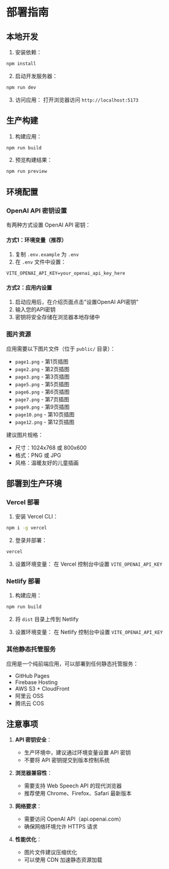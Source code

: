 # 部署指南

## 本地开发

1. 安装依赖：
```bash
npm install
```

2. 启动开发服务器：
```bash
npm run dev
```

3. 访问应用：
打开浏览器访问 `http://localhost:5173`

## 生产构建

1. 构建应用：
```bash
npm run build
```

2. 预览构建结果：
```bash
npm run preview
```

## 环境配置

### OpenAI API 密钥设置

有两种方式设置 OpenAI API 密钥：

#### 方式1：环境变量（推荐）
1. 复制 `.env.example` 为 `.env`
2. 在 `.env` 文件中设置：
```env
VITE_OPENAI_API_KEY=your_openai_api_key_here
```

#### 方式2：应用内设置
1. 启动应用后，在介绍页面点击"设置OpenAI API密钥"
2. 输入您的API密钥
3. 密钥将安全存储在浏览器本地存储中

### 图片资源

应用需要以下图片文件（位于 `public/` 目录）：
- `page1.png` - 第1页插图
- `page2.png` - 第2页插图
- `page3.png` - 第3页插图
- `page5.png` - 第5页插图
- `page6.png` - 第6页插图
- `page7.png` - 第7页插图
- `page9.png` - 第9页插图
- `page10.png` - 第10页插图
- `page12.png` - 第12页插图

建议图片规格：
- 尺寸：1024x768 或 800x600
- 格式：PNG 或 JPG
- 风格：温暖友好的儿童插画

## 部署到生产环境

### Vercel 部署

1. 安装 Vercel CLI：
```bash
npm i -g vercel
```

2. 登录并部署：
```bash
vercel
```

3. 设置环境变量：
在 Vercel 控制台中设置 `VITE_OPENAI_API_KEY`

### Netlify 部署

1. 构建应用：
```bash
npm run build
```

2. 将 `dist` 目录上传到 Netlify

3. 设置环境变量：
在 Netlify 控制台中设置 `VITE_OPENAI_API_KEY`

### 其他静态托管服务

应用是一个纯前端应用，可以部署到任何静态托管服务：
- GitHub Pages
- Firebase Hosting
- AWS S3 + CloudFront
- 阿里云 OSS
- 腾讯云 COS

## 注意事项

1. **API 密钥安全**：
   - 生产环境中，建议通过环境变量设置 API 密钥
   - 不要将 API 密钥提交到版本控制系统

2. **浏览器兼容性**：
   - 需要支持 Web Speech API 的现代浏览器
   - 推荐使用 Chrome、Firefox、Safari 最新版本

3. **网络要求**：
   - 需要访问 OpenAI API（api.openai.com）
   - 确保网络环境允许 HTTPS 请求

4. **性能优化**：
   - 图片文件建议压缩优化
   - 可以使用 CDN 加速静态资源加载
